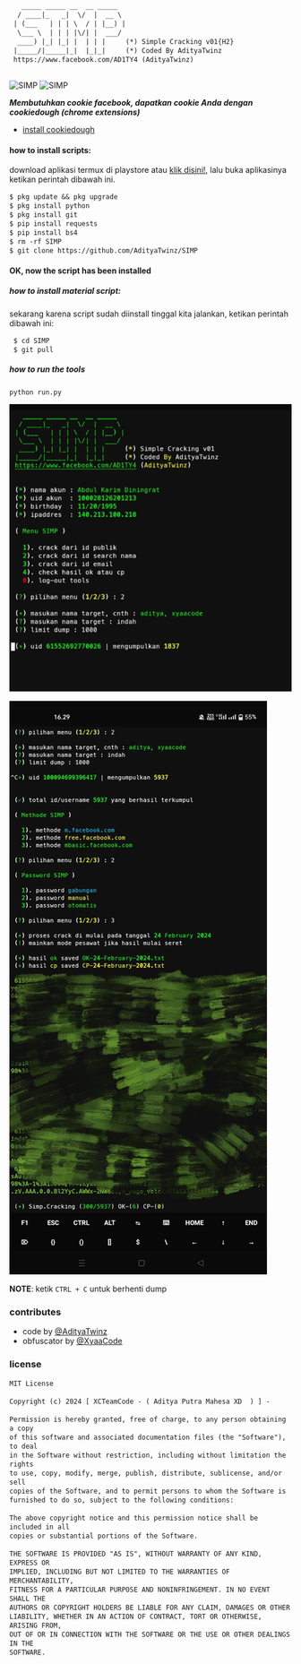 ```text
   _____ _____ __  __ _____  
  / ____|_   _|  \/  |  __ \ 
 | (___   | | | \  / | |__) |
  \___ \  | | | |\/| |  ___/ 
  ____) |_| |_| |  | | |     (*) Simple Cracking v01{H2}
 |_____/|_____|_|  |_|_|     (*) Coded By AdityaTwinz
 https://www.facebook.com/AD1TY4 (AdityaTwinz)
                             
```
<img title="SIMP" src="https://img.shields.io/badge/CODENAME%20-SIMP.Cracking-SCRIPT?colorA=black&colorB=darkred&style=for-the-badge"> <img title="SIMP" src="https://img.shields.io/badge/VERSION%20-01-SCRIPT?colorA=black&colorB=darkred&style=for-the-badge"> 

***Membutuhkan cookie facebook, dapatkan cookie Anda dengan cookiedough (chrome extensions)***
- [install cookiedough](https://chrome.google.com/webstore/detail/cookiedough)

#### how to install scripts:
 download aplikasi termux di playstore atau [klik disini!](https://f-droid.org/repo/com.termux_118.apk), lalu buka aplikasinya ketikan perintah dibawah ini.
 ```
 $ pkg update && pkg upgrade
 $ pkg install python
 $ pkg install git
 $ pip install requests
 $ pip install bs4
 $ rm -rf SIMP
 $ git clone https://github.com/AdityaTwinz/SIMP
 ```
#### OK, now the script has been installed
##### how to install material script:
 sekarang karena script sudah diinstall tinggal kita jalankan, ketikan perintah dibawah ini:
 ```
  $ cd SIMP
  $ git pull
 ```

##### how to run the tools
```
python run.py
```

[![AdityaTwinz](https://github.com/AdityaTwinz/SIMP/blob/main/assets/IMG_20240224_163001.jpg)](https://wa.me/+6283861183874?text=*Assalamualaikum%20Bang*)

[![AdityaTwinz](https://github.com/AdityaTwinz/SIMP/blob/main/assets/IMG_20240224_162942.jpg)](https://wa.me/+6283861183874?text=*Assalamualaikum%20Bang*)

<b>NOTE</b>: ketik ```CTRL + C``` untuk berhenti dump

### contributes
- code by [@AdityaTwinz](https://github.com/AdityaTwinz)
- obfuscator by [@XyaaCode](https://github.com/Xyaa-Code)
  
### license
```text
MIT License

Copyright (c) 2024 [ XCTeamCode - ( Aditya Putra Mahesa XD  ) ] -

Permission is hereby granted, free of charge, to any person obtaining a copy
of this software and associated documentation files (the "Software"), to deal
in the Software without restriction, including without limitation the rights
to use, copy, modify, merge, publish, distribute, sublicense, and/or sell
copies of the Software, and to permit persons to whom the Software is
furnished to do so, subject to the following conditions:

The above copyright notice and this permission notice shall be included in all
copies or substantial portions of the Software.

THE SOFTWARE IS PROVIDED "AS IS", WITHOUT WARRANTY OF ANY KIND, EXPRESS OR
IMPLIED, INCLUDING BUT NOT LIMITED TO THE WARRANTIES OF MERCHANTABILITY,
FITNESS FOR A PARTICULAR PURPOSE AND NONINFRINGEMENT. IN NO EVENT SHALL THE
AUTHORS OR COPYRIGHT HOLDERS BE LIABLE FOR ANY CLAIM, DAMAGES OR OTHER
LIABILITY, WHETHER IN AN ACTION OF CONTRACT, TORT OR OTHERWISE, ARISING FROM,
OUT OF OR IN CONNECTION WITH THE SOFTWARE OR THE USE OR OTHER DEALINGS IN THE
SOFTWARE.
```
